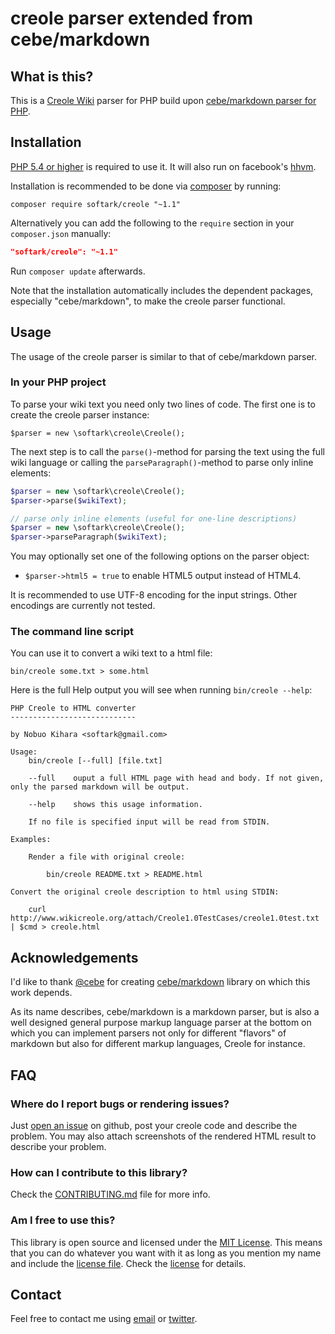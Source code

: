 creole parser extended from cebe/markdown
=========================================

What is this? <a name="what"></a>
-------------

This is a [Creole Wiki](http://www.wikicreole.org/wiki/Creole1.0) parser for PHP build upon [cebe/markdown parser for PHP](https://github.com/cebe/markdown).

Installation <a name="installation"></a>
------------

[PHP 5.4 or higher](http://www.php.net/downloads.php) is required to use it.
It will also run on facebook's [hhvm](http://hhvm.com/).

Installation is recommended to be done via [composer][] by running:

	composer require softark/creole "~1.1"

Alternatively you can add the following to the `require` section in your `composer.json` manually:

```json
"softark/creole": "~1.1"
```

Run `composer update` afterwards.

Note that the installation automatically includes the dependent packages, especially "cebe/markdown", to make the creole parser functional.

[composer]: https://getcomposer.org/ "The PHP package manager"


Usage <a name="usage"></a>
-----

The usage of the creole parser is similar to that of cebe/markdown parser.

### In your PHP project

To parse your wiki text you need only two lines of code. The first one is to create the creole parser instance:

```
$parser = new \softark\creole\Creole();
```

The next step is to call the `parse()`-method for parsing the text using the full wiki language
or calling the `parseParagraph()`-method to parse only inline elements:

```php
$parser = new \softark\creole\Creole();
$parser->parse($wikiText);

// parse only inline elements (useful for one-line descriptions)
$parser = new \softark\creole\Creole();
$parser->parseParagraph($wikiText);
```

You may optionally set one of the following options on the parser object:

- `$parser->html5 = true` to enable HTML5 output instead of HTML4.

It is recommended to use UTF-8 encoding for the input strings. Other encodings are currently not tested.

### The command line script

You can use it to convert a wiki text to a html file:

    bin/creole some.txt > some.html

Here is the full Help output you will see when running `bin/creole --help`:

    PHP Creole to HTML converter
    ----------------------------
    
    by Nobuo Kihara <softark@gmail.com>
    
    Usage:
        bin/creole [--full] [file.txt]
    
        --full    ouput a full HTML page with head and body. If not given, only the parsed markdown will be output.

        --help    shows this usage information.

        If no file is specified input will be read from STDIN.

    Examples:

        Render a file with original creole:

            bin/creole README.txt > README.html

    Convert the original creole description to html using STDIN:

        curl http://www.wikicreole.org/attach/Creole1.0TestCases/creole1.0test.txt | $cmd > creole.html


Acknowledgements <a name="ack"></a>
----------------

I'd like to thank [@cebe][] for creating [cebe/markdown][] library on which this work depends.

As its name describes, cebe/markdown is a markdown parser, but is also a well designed general
purpose markup language parser at the bottom on which you can implement parsers not only for different
"flavors" of markdown but also for different markup languages, Creole for instance.

[@cebe]: https://github.com/cebe "Carsten Brandt"
[cebe/markdown]: https://github.com/cebe/markdown "A super fast, highly extensible markdown parser for PHP"

FAQ <a name="faq"></a>
---

### Where do I report bugs or rendering issues?

Just [open an issue][] on github, post your creole code and describe the problem.
You may also attach screenshots of the rendered HTML result to describe your problem.

[open an issue]: https://github.com/softark/creole/issues/new

### How can I contribute to this library?

Check the [CONTRIBUTING.md](CONTRIBUTING.md) file for more info.


### Am I free to use this?

This library is open source and licensed under the [MIT License][]. This means that you can do whatever you want
with it as long as you mention my name and include the [license file][license]. Check the [license][] for details.

[MIT License]: http://opensource.org/licenses/MIT

[license]: https://github.com/softark/creole/blob/master/LICENSE

Contact
-------

Feel free to contact me using [email](mailto:softark@gmail.com) or [twitter](https://twitter.com/softark).
